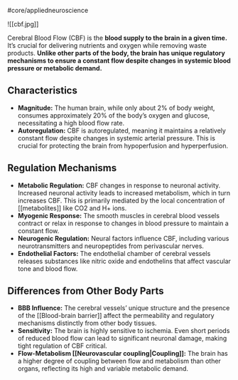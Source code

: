 #core/appliedneuroscience

![[cbf.jpg]]

Cerebral Blood Flow (CBF) is the **blood supply to the brain in a given time.** It’s crucial for delivering nutrients and oxygen while removing waste products. **Unlike other parts of the body, the brain has unique regulatory mechanisms to ensure a constant flow despite changes in systemic blood pressure or metabolic demand.**

## Characteristics

- **Magnitude:** The human brain, while only about 2% of body weight, consumes approximately 20% of the body’s oxygen and glucose, necessitating a high blood flow rate.
- **Autoregulation:** CBF is autoregulated, meaning it maintains a relatively constant flow despite changes in systemic arterial pressure. This is crucial for protecting the brain from hypoperfusion and hyperperfusion.

## Regulation Mechanisms

- **Metabolic Regulation:** CBF changes in response to neuronal activity. Increased neuronal activity leads to increased metabolism, which in turn increases CBF. This is primarily mediated by the local concentration of [[metabolites]] like CO2 and H+ ions.
- **Myogenic Response:** The smooth muscles in cerebral blood vessels contract or relax in response to changes in blood pressure to maintain a constant flow.
- **Neurogenic Regulation:** Neural factors influence CBF, including various neurotransmitters and neuropeptides from perivascular nerves.
- **Endothelial Factors:** The endothelial chamber of cerebral vessels releases substances like nitric oxide and endothelins that affect vascular tone and blood flow.

## Differences from Other Body Parts

- **BBB Influence:** The cerebral vessels’ unique structure and the presence of the [[Blood-brain barrier]] affect the permeability and regulatory mechanisms distinctly from other body tissues.
- **Sensitivity:** The brain is highly sensitive to ischemia. Even short periods of reduced blood flow can lead to significant neuronal damage, making tight regulation of CBF critical.
- **Flow-Metabolism [[Neurovascular coupling|Coupling]]:** The brain has a higher degree of coupling between flow and metabolism than other organs, reflecting its high and variable metabolic demand.
